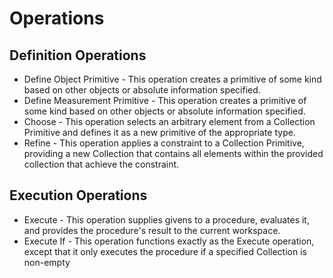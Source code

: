 # Operations

## Definition Operations

 * Define Object Primitive - This operation creates a primitive of some kind based on other objects or absolute information specified.
 * Define Measurement Primitive - This operation creates a primitive of some kind based on other objects or absolute information specified.
 * Choose - This operation selects an arbitrary element from a Collection Primitive and defines it as a new primitive of the appropriate type.
 * Refine - This operation applies a constraint to a Collection Primitive, providing a new Collection that contains all elements within the provided collection that achieve the constraint.

## Execution Operations

 * Execute - This operation supplies givens to a procedure, evaluates it, and provides the procedure's result to the current workspace.
 * Execute If - This operation functions exactly as the Execute operation, except that it only executes the procedure if a specified Collection is non-empty